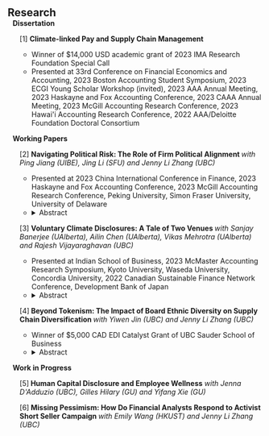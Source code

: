  
<h2 id="research" style="margin: 2px 0px 0px;"> <br> 
<br> Research</h2>
 <h4 style="margin:0 10px 0;"  >Dissertation</h4>

<div>
  <ul>  <div class="title"> [1] <strong> Climate-linked Pay and Supply Chain Management </strong>  </div>
  <ul>
     <li>   Winner of $14,000 USD academic grant of 2023 IMA Research Foundation Special Call <br></li>
     <li>   Presented at 33rd Conference on Financial Economics and Accounting, 2023 Boston Accounting Student Symposium, 2023 ECGI Young Scholar Workshop (invited), 2023 AAA Annual Meeting, 2023 Haskayne and Fox Accounting Conference, 2023 CAAA Annual Meeting, 2023 McGill Accounting Research Conference, 2023 Hawai'i Accounting Research Conference, 2022 AAA/Deloitte Foundation Doctoral Consortium</li>
  
  </ul>
 </ul>
</div>

<h4 style="margin:0 10px 0;" >Working Papers</h4>
 
<div>
  <ul>   <div class="title"> [2] <strong> Navigating Political Risk: The Role of Firm Political Alignment </strong> <em> with Ping Jiang (UIBE), Jing Li (SFU) and Jenny Li Zhang (UBC) </em> </div>
 <ul>
     <li>  Presented at 2023 China International Conference in Finance, 2023 Haskayne and Fox Accounting Conference, 2023 McGill Accounting Research Conference, Peking University, Simon Fraser University, University of Delaware</li>
  <li><details>
  <summary>Abstract</summary>
We examine the determinants and consequences of an important but understudied strategy in managing political risks—firm political alignment (FPA). Using a GPT large language model, we measure FPA as the extent to which firms align their actions and commitments with government agendas as presented in annual reports.  Leveraging two political events in China, we find that: 1) as the anti-corruption campaign that started in 2012 and later spread across different provinces serves as a staggered shock that reduces the effectiveness of political ties, firms increase their FPA in response; 2) the extent of FPA largely mitigates the negative market reaction around the announcement of the common prosperity policy in 2021 which heightens policy uncertainty for non-state-owned firms. Overall, our evidence suggests that firms resort to FPA to mitigate political risk when the efficacy of political ties is weakened, and FPA is effective in managing political risk.  
</details></li>
  </ul>
   </ul>
</div>


<div>
   <ul>  <div class="title"> [3] <strong> Voluntary Climate Disclosures: A Tale of Two Venues </strong> <em> with Sanjay Banerjee (UAlberta), Ailin Chen (UAlberta), Vikas
Mehrotra (UAlberta) and Rajesh Vijayaraghavan (UBC) </em> </div>
 <ul>
     <li>  Presented at Indian School of Business, 2023 McMaster Accounting Research Symposium, Kyoto University, Waseda University, Concordia University, 2022 Canadian Sustainable Finance Network Conference, Development Bank of Japan</li>
    <li><details>
  <summary>Abstract</summary>
We examine the determinants and consequences of firms’ choice between two venues for voluntary climate disclosure—corporate social responsibility (CSR) reports and the Carbon Disclosure Project (CDP). We find that a firm’s prior CSR disclosure is positively associated with its CDP disclosure, but not vice versa. Firms with prior CSR disclosure are less likely to disclose via the CDP when they have more climate-related shareholder resolutions, greater carbon impact, and tighter financial constraints. Following the CDP disclosure initiation, firms experience higher liquidity, ESG ratings, analyst coverage, and lower emissions–although these findings apply only to firms without prior CSR disclosure. Overall, our results point to a hitherto overlooked strategic angle in the choice of voluntary climate disclosure by firms. 
</details></li>
  </ul>
    </ul>
</div>
 
 
<div>
   <ul>  <div class="title"> [4]<strong> Beyond Tokenism: The Impact of Board Ethnic Diversity on Supply Chain Diversification </strong> <em> with Yiwen Jin (UBC) and Jenny Li Zhang (UBC)</em> </div>
 <ul>
     <li>  Winner of $5,000 CAD EDI Catalyst Grant of UBC Sauder School of Business</li>
  <li><details>
  <summary>Abstract</summary>
We examine whether and how board ethnic diversity shapes the supply chain structure of firms. Leveraging a California bill as an exogenous shock, we show that greater board ethnic diversity leads to a more diversified supply chain. Such diversification is primarily driven by greater information accessibility to upstream suppliers and heightened risk aversion. We find that firms with ethnically diverse boards seek suppliers from similar cultural origins and achieve more efficient inventory performance. Additionally, the associations between board ethnic diversity and supply chain diversification are more pronounced in firms with inferior supplier information and elevated supply chain risks.
   
</details></li>

  </ul>
    </ul>
</div>

  


<h4 style="margin:0 10px 0;" >Work in Progress</h4>
 
<div>
  <ul>   <div class="title"> [5]<strong> Human Capital Disclosure and Employee Wellness</strong> <em> with Jenna D'Adduzio (UBC), Gilles Hilary (GU) and Yifang Xie (GU)</em> </div>
   </ul>
  <ul>   <div class="title"> [6]<strong> Missing Pessimism: How Do Financial Analysts Respond to Activist Short Seller Campaign </strong> <em> with Emily Wang (HKUST) and Jenny Li Zhang (UBC)</em> </div>
   </ul>
</div>

